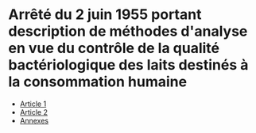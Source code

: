 # Arrêté du 2 juin 1955 portant description de méthodes d'analyse en vue du contrôle de la qualité bactériologique des laits destinés à la consommation humaine

- [Article 1](article-1.md)
- [Article 2](article-2.md)
- [Annexes](annexes)
